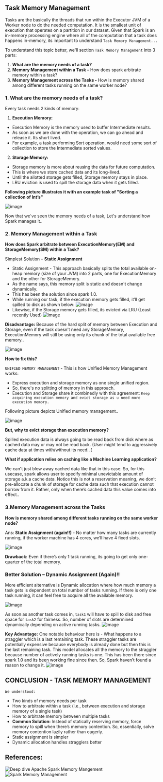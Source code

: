 ## Task Memory Management
Tasks are the basically the threads that run within the Executor JVM of a Worker node to do the needed computation. It is the smallest unit of execution that operates on a partition in our dataset. Given that Spark is an in-memory processing engine where all of the computation that a task does happens in-memory, its important to understand `Task Memory Management...`

To understand this topic better, we'll section `Task Memory Management` into 3 parts:
1. **What are the memory needs of a task?**
2. **Memory Management within a Task -** How does spark arbitrate memory within a task?
3. **Memory Management across the Tasks -** How is memory shared among different tasks running on the same worker node?

### 1. What are the memory needs of a task?
Every task needs 2 kinds of memory: 
1. **Execution Memory:** 
  - Execution Memory is the memory used to buffer Intermediate results.
  - As soon as we are done with the operation, we can go ahead and release it. Its short lived.
  - For example, a task performing Sort operation, would need some sort of collection to store the Intermediate sorted values.
2. **Storage Memory:** 
  - Storage memory is more about reusing the data for future computation. 
  - This is where we store cached data and its long-lived. 
  - Until the allotted storage gets filled, Storage memory stays in place. 
  - LRU eviction is used to spill the storage data when it gets filled.

**Following picture illustrates it with an example task of "Sorting a collection of Int’s"**

![image](https://user-images.githubusercontent.com/22542670/27504472-8269bc82-58a7-11e7-9a40-7e3900055a3f.png)

Now that we've seen the memory needs of a task, Let's understand how Spark manages it..

### 2. Memory Management within a Task
**How does Spark arbitrate between ExecutionMemory(EM) and StorageMemory(SM) within a Task?**

Simplest Solution – **Static Assignment**
- Static Assignment - This approach basically splits the total available on-heap memory (size of your JVM) into 2 parts, one for ExecutionMemory and the other for StorageMemory. 
- As the name says, this memory split is static and doesn't change dynamically. 
- This has been the solution since spark 1.0. 
- While running our task, if the execution memory gets filled, it’ll get spilled to disk as shown below:
![image](https://user-images.githubusercontent.com/22542670/27504478-dae23b28-58a7-11e7-9750-4aca0a6203a6.png)
- Likewise, if the Storage memory gets filled, its evicted via LRU (Least recently Used)
![image](https://user-images.githubusercontent.com/22542670/27504731-67d537ec-58ad-11e7-8f61-f24b3dae9f99.png)

**Disadvantage:** Because of the hard split of memory between Execution and Storage, even if the task doesn't need any StorageMemory, ExecutionMemory will still be using only its chunk of the total available free memory..

![image](https://user-images.githubusercontent.com/22542670/27504510-8e3ee72a-58a8-11e7-879b-3d615bf9b8ab.png)

**How to fix this?**

`UNIFIED MEMORY MANAGEMENT` - This is how Unified Memory Management works:
- Express execution and storage memory as one single unified region.
- So, there's no splitting of memory in this approach.
- Execution and Storage share it combinedly with this agreement: `Keep acquiring execution memory and evict storage as u need more execution memory.` 

Following picture depicts Unified memory management..

![image](https://user-images.githubusercontent.com/22542670/27504536-2e56d1c8-58a9-11e7-9a51-d8b7120c651a.png)

**But, why to evict storage than execution memory?**

Spilled execution data is always going to be read back from disk where as cached data may or may not be read back. (User might tend to aggressively cache data at times with/without its need.. )

**What if application relies on caching like a Machine Learning application?**

We can't just blow away cached data like that in this case. So, for this usecase, spark allows user to specify minimal unevictable amount of storage a.k.a cache data. Notice this is not a reservation meaning, we don’t pre-allocate a chunk of storage for cache data such that execution cannot borrow from it. Rather, only when there’s cached data this value comes into effect..

### 3.Memory Management across the Tasks
**How is memory shared among different tasks running on the same worker node?**

Ans: **Static Assignment (again!!)** - No matter how many tasks are currently running, if the worker machine has 4 cores, we’ll have 4 fixed slots.

![image](https://user-images.githubusercontent.com/22542670/27504541-465957aa-58a9-11e7-9626-9ad4f6b077a3.png)

**Drawback:** Even if there’s only 1 task running, its going to get only one-quarter of the total memory. 

### Better Solution – Dynamic Assignment (Again)!!
More efficient alternative is Dynamic allocation where how much memory a task gets is dependent on total number of tasks running. If there is only one task running, it can feel free to acquire all the available memory.

![image](https://user-images.githubusercontent.com/22542670/27504542-4922ffa4-58a9-11e7-97ff-d10d2d749611.png)

As soon as another task comes in, `task1` will have to spill to disk and free space for `task2` for fairness. So, number of slots are determined dynamically depending on active running tasks.
![image](https://user-images.githubusercontent.com/22542670/27504544-4cae9f8e-58a9-11e7-9d6a-adc90fe66dec.png)

**Key Advantage:**
One notable behaviour here is - What happens to a straggler which is a last remaining task. These straggler tasks are potentially expensive because everybody is already done but then this is the last remaining task. This model allocates all the memory to the straggler because number of actively running tasks is one. 
This has been there since spark 1.0 and its been working fine since then. So, Spark haven't found a reason to change it.
![image](https://user-images.githubusercontent.com/22542670/27504547-521bd842-58a9-11e7-96ad-4c08f351f72d.png)
## CONCLUSION - TASK MEMORY MANAGEMENT
`We understood:`
- Two kinds of memory needs per task
- How to arbitrate within a task (i.e., between execution and storage memory of a single task)
- How to arbitrate memory between multiple tasks
- **Common Solution:** Instead of statically reserving memory, force memory to spill when there’s memory contention. So, essentially, solve memory contention lazily rather than eagerly. 
- Static assignment is simpler
- Dynamic allocation handles stragglers better

## References:
![Deep dive Apache Spark Memory Mangement](https://spark-summit.org/2016/events/deep-dive-apache-spark-memory-management/)
![Spark Memory Management](https://www.youtube.com/watch?v=dPHrykZL8Cg)
